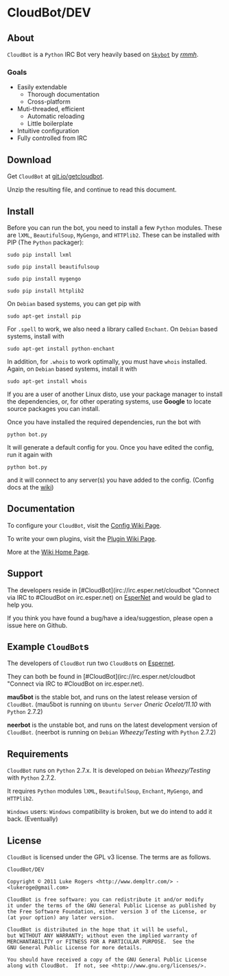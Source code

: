 # CloudBot/DEV

## About

`CloudBot` is a `Python` IRC Bot very heavily based on [`Skybot`](http://git.io/skybot) by [*rmmh*](http://git.io/rmmh).  

### Goals

* Easily extendable
  * Thorough documentation
  * Cross-platform
* Muti-threaded, efficient
  * Automatic reloading
  * Little boilerplate
* Intuitive configuration
* Fully controlled from IRC

## Download

Get `CloudBot` at [git.io/getcloudbot](http://git.io/getcloudbot "Get CloudBot from Github!").

Unzip the resulting file, and continue to read this document.

## Install

Before you can run the bot, you need to install a few `Python` modules. These are `lXML`, `BeautifulSoup`, `MyGengo`, and `HTTPlib2`.  These can be installed with PIP (The `Python` packager):

`sudo pip install lxml`

`sudo pip install beautifulsoup`

`sudo pip install mygengo`

`sudo pip install httplib2`

On `Debian` based systems, you can get pip with

`sudo apt-get install pip`

For `.spell` to work, we also need a library called `Enchant`.  On `Debian` based systems, install with

`sudo apt-get install python-enchant`

In addition, for `.whois` to work optimally, you must have `whois` installed. Again, on `Debian` based systems, install it with 

`sudo apt-get install whois`

If you are a user of another Linux disto, use your package manager to install the dependencies, or, for other operating systems,  use **Google** to locate source packages you can install.

Once you have installed the required dependencies, run the bot with 

`python bot.py`

It will generate a default config for you.  Once you have edited the config, run it again with

`python bot.py`

and it will connect to any server(s) you have added to the config. (Config docs at the [wiki](http://git.io/cloudbotconfig))

## Documentation

To configure your `CloudBot`, visit the [Config Wiki Page](http://git.io/cloudbotconfig).

To write your own plugins, visit the [Plugin Wiki Page](http://git.io/cloudbotplugins).

More at the [Wiki Home Page](http://git.io/cloudbotwiki).

## Support

The developers reside in [#CloudBot](irc://irc.esper.net/cloudbot "Connect via IRC to #CloudBot on irc.esper.net) on [EsperNet](http://esper.net) and would be glad to help you.

If you think you have found a bug/have a idea/suggestion, please open a issue here on Github.

## Example `CloudBot`s

The developers of `CloudBot` run two `CloudBot`s on [Espernet](http://esper.net).

They can both be found in [#CloudBot](irc://irc.esper.net/cloudbot "Connect via IRC to #CloudBot on irc.esper.net).

**mau5bot** is the stable bot, and runs on the latest release version of `CloudBot`. (mau5bot is running on `Ubuntu Server` *Oneric Ocelot/11.10* with `Python` 2.7.2)

**neerbot** is the unstable bot, and runs on the latest development version of `CloudBot`. (neerbot is running on `Debian` *Wheezy/Testing* with `Python` 2.7.2)

## Requirements

`CloudBot` runs on `Python` 2.7.x. It is developed on `Debian` *Wheezy/Testing* with `Python` 2.7.2.

It requires `Python` modules `lXML`, `BeautifulSoup`, `Enchant`, `MyGengo`, and `HTTPlib2`.

`Windows` users: `Windows` compatibility is broken, but we do intend to add it back. (Eventually)

## License
`CloudBot` is licensed under the GPL v3 license. The terms are as follows.
    
    CloudBot/DEV

    Copyright © 2011 Luke Rogers <http://www.dempltr.com/> - <lukeroge@gmail.com>

    CloudBot is free software: you can redistribute it and/or modify
    it under the terms of the GNU General Public License as published by
    the Free Software Foundation, either version 3 of the License, or
    (at your option) any later version.

    CloudBot is distributed in the hope that it will be useful,
    but WITHOUT ANY WARRANTY; without even the implied warranty of
    MERCHANTABILITY or FITNESS FOR A PARTICULAR PURPOSE.  See the
    GNU General Public License for more details.

    You should have received a copy of the GNU General Public License
    along with CloudBot.  If not, see <http://www.gnu.org/licenses/>.
